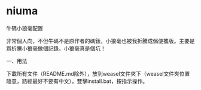 # niuma
牛碼小狼毫配置

非常個人向，不但牛碼不是原作者的碼錶，小狼毫也被我折騰成僞便攜版。主要是爲折騰小狼毫做個記錄，小狼毫真是個坑！

一、用法

下載所有文件（README.md除外），放到weasel文件夾下（weasel文件夾位置隨意，路經最好不要有中文）。雙擊install.bat，按指示操作。

